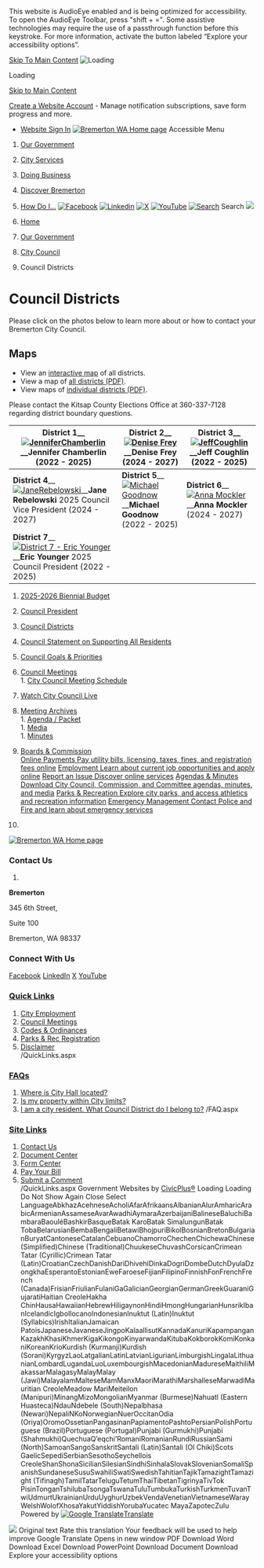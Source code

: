  

This website is AudioEye enabled and is being optimized for accessibility. To open the AudioEye Toolbar, press "shift + =". Some assistive technologies may require the use of a passthrough function before this keystroke. For more information, activate the button labeled “Explore your accessibility options”.

  [Skip To Main Content](https://bremertonwa.gov/635/Council-Districts/#mainWrapTS)   ![Loading](images/2a3ad46f2f790863b73ef991aba601c15b6f083310885b015953b3e6765dff8f.gif) 

Loading

  [Skip to Main Content](https://bremertonwa.gov/635/Council-Districts/#cc2f06abda-c801-4400-90e3-ef1d48644d89)  

 [Create a Website Account](https://bremertonwa.gov/MyAccount/ProfileCreate)  - Manage notification subscriptions, save form progress and more.    

 *  [Website Sign In](https://bremertonwa.gov/MyAccount) 
  [![Bremerton WA Home page](images/cda023234cd59f29f617768c11ec24deb65bb88780ce6030d5aadd3ac2f2c9b8.png)](https://bremertonwa.gov)  Accessible Menu

 1.  [Our Government](https://bremertonwa.gov/27/Our-Government) 
 1.  [City Services](https://bremertonwa.gov/101/City-Services) 
 1.  [Doing Business](https://bremertonwa.gov/35/Doing-Business) 
 1.  [Discover Bremerton](https://bremertonwa.gov/31/Discover-Bremerton) 
 1.  [How Do I...](https://bremertonwa.gov/9/How-Do-I) 
  [![Facebook](images//ImageRepository/Document?documentID=10728)](https://bremertonwa.gov/facebook)   [![Linkedin](images//ImageRepository/Document?documentID=10730)](https://bremertonwa.gov/linkedin)   [![X](images//ImageRepository/Document?documentID=10738)](https://bremertonwa.gov/x)   [![YouTube](images//ImageRepository/Document?documentID=10739)](https://bremertonwa.gov/youtube)   [![Search](images//ImageRepository/Document?documentID=10742)](https://bremertonwa.gov/Search/Results) Search  ![](images/95c694a065af6a4daa5325d93b61e200f7f0eee12fc9e1886991f430ffc93010.jpg)  

 1.  [Home](https://bremertonwa.gov) 
 1.  [Our Government](https://bremertonwa.gov/27/Our-Government) 
 1.  [City Council](https://bremertonwa.gov/155/City-Council) 
 1. Council Districts

# Council Districts

Please click on the photos below to learn more about or how to contact your Bremerton City Council.

## Maps

 * View an [interactive map](https://gis.bremertonwa.gov/portal/apps/webappviewer/index.html?id=e89cdcd58cb740f9b81425e24e357f6c) of all districts.
 * View a map of [all districts (PDF)](https://bremertonwa.gov/DocumentCenter/View/1334).
 * View maps of [individual districts (PDF)](https://bremertonwa.gov/DocumentCenter/View/1335).

Please contact the Kitsap County Elections Office at 360-337-7128 regarding district boundary questions.

|__District 1____ [![JenniferChamberlin](images/068ed5c3bce988d5ccaa72aa6eaab0d43f6dff16b5d0230e03e60cc281a950ae.jpg)](https://bremertonwa.gov/Directory.aspx?EID=193)____Jennifer Chamberlin__   (2022 - 2025)|__District 2____ [![Denise Frey](images/c1f56de8fbf47927ab91e4624d23e98e6097daaf42f21c145c2a926c1abaa580.jpg)](https://bremertonwa.gov/Directory.aspx?EID=199)____Denise Frey__   (2024 - 2027)|__District 3____ [![JeffCoughlin](images/50f60059e7471b8f627663585d0bea6347992f4f83b3c94e56b97b9a66c1fbe1.jpg)](https://bremertonwa.gov/Directory.aspx?EID=194)____Jeff Coughlin__   (2022 - 2025)|
|---|---|---|
|__District 4____ [![JaneRebelowski](images/985bf21b52567820ded4e5e48c954d5b47714c7681b7750672fd5488a4e9e700.jpg)](https://bremertonwa.gov/Directory.aspx?EID=230)____Jane Rebelowski__   2025 Council Vice President  (2024 - 2027)|__District 5____ [![Michael Goodnow](images/bc9cf8c4c2468b0f07e4952ce58d23ab1b1a2820b32a3c355a8aeb0d754353fc.jpg)](https://bremertonwa.gov/Directory.aspx?EID=114)____Michael Goodnow__   (2022 - 2025)|__District 6____ [![Anna Mockler](images/6c646c1efbbd340b9324f99ba96bf0490eff3e0a288dfb1b002093423ff80980.jpg)](https://bremertonwa.gov/Directory.aspx?EID=197)____Anna Mockler__   (2024 - 2027)|
|__District 7____ [![District 7 - Eric Younger](images/17461c35ed36e8631e99d3e251cbcfe054bc55dd1560d513629ea29da43336b5.jpg)](https://bremertonwa.gov/Directory.aspx?EID=79)____Eric Younger__   2025 Council President  (2022 - 2025)|||

 1.   [2025-2026 Biennial Budget](https://bremertonwa.gov/1375/2025-2026-Biennial-Budget)  
 1.   [Council President](https://bremertonwa.gov/693/Council-President)  
 1.   [Council Districts](https://bremertonwa.gov/635/Council-Districts)  
 1.   [Council Statement on Supporting All Residents](https://bremertonwa.gov/DocumentCenter/View/12020/City-Council-Statement-on-Supporting-All-Residents-PDF)  
 1.   [Council Goals & Priorities](https://bremertonwa.gov/674/Council-Goals-Priorities)  
 1.   [Council Meetings](https://bremertonwa.gov/691/Council-Meetings)  [](https://bremertonwa.gov/635/Council-Districts)  
    1.   [City Council Meeting Schedule](https://bremertonwa.gov/702/City-Council-Meeting-Schedule)  
 1.   [Watch City Council Live](https://bremertonwa.gov/1077/Watch-City-Council-Live)  
 1.   [Meeting Archives](https://bremertonwa.gov/694/Meeting-Archives)  [](https://bremertonwa.gov/635/Council-Districts)  
    1.   [Agenda / Packet](https://bremertonwa.gov/706/Agenda-Packet)  
    1.   [Media](https://bremertonwa.gov/1234/Media)  
    1.   [Minutes](https://bremertonwa.gov/707/Minutes)  
 1.   [Boards & Commission](https://bremertonwa.gov/228/Boards-Commissions)  
  [Online Payments Pay utility bills, licensing, taxes, fines, and registration fees online](https://bremertonwa.gov/137/Online-Payments)   [Employment Learn about current job opportunities and apply online](https://bremertonwa.gov/169/Current-Jobs)   [Report an Issue Discover online services](https://bremertonwa.gov/869/Online-Services)   [Agendas & Minutes Download City Council, Commission, and Committee agendas, minutes, and media](https://bremertonwa.gov/868/Agendas-Minutes)   [Parks & Recreation Explore city parks, and access athletics and recreation information](https://bremertonwa.gov/210/Parks-Recreation)   [Emergency Management Contact Police and Fire and learn about emergency services](https://bremertonwa.gov/166/Emergency-Management)  

 1.    

 [![Bremerton WA Home page](images//ImageRepository/Document?documentId=10740)](https://bremertonwa.gov)    

### Contact Us

 1.    

 __Bremerton__    

345 6th Street,   

Suite 100   

Bremerton, WA 98337   

### Connect With Us

  [Facebook](https://bremertonwa.gov/facebook)   [LinkedIn](https://bremertonwa.gov/linkedin)   [X](https://bremertonwa.gov/twitter)   [YouTube](https://bremertonwa.gov/youtube)  

###  [Quick Links](https://bremertonwa.gov/QuickLinks.aspx?CID=178) 

 1.  [City Employment](https://bremertonwa.gov/169/Current-Jobs)  
 1.  [Council Meetings](https://bremertonwa.gov/691/Council-Meetings)  
 1.  [Codes & Ordinances](https://bremertonwa.gov/148/Codes-Ordinances)  
 1.  [Parks & Rec Registration](https://bremertonwa.gov/274/Registration)  
 1.  [Disclaimer](https://bremertonwa.gov/125/Disclaimer)  
 /QuickLinks.aspx 

###  [FAQs](https://bremertonwa.gov/Faq.aspx?TID=15) 

 1.  [Where is City Hall located?](https://bremertonwa.gov/Faq.aspx?QID=155) 
 1.  [Is my property within City limits?](https://bremertonwa.gov/Faq.aspx?QID=162) 
 1.  [I am a city resident. What Council District do I belong to?](https://bremertonwa.gov/Faq.aspx?QID=163) 
 /FAQ.aspx 

###  [Site Links](https://bremertonwa.gov/QuickLinks.aspx?CID=130) 

 1.  [Contact Us](https://bremertonwa.gov/directory.aspx)  
 1.  [Document Center](https://bremertonwa.gov/DocumentCenter)  
 1.  [Form Center](https://bremertonwa.gov/FormCenter)  
 1.  [Pay Your Bill](https://bremertonwa.gov/137/Online-Payments)  
 1.  [Submit a Comment](https://bremertonwa.gov/FormCenter/General-7/Comment-Form-49)  
 /QuickLinks.aspx Government Websites by [CivicPlus®](https://connect.civicplus.com/referral)  Loading Loading Do Not Show Again Close Select LanguageAbkhazAcehneseAcholiAfarAfrikaansAlbanianAlurAmharicArabicArmenianAssameseAvarAwadhiAymaraAzerbaijaniBalineseBaluchiBambaraBaouléBashkirBasqueBatak KaroBatak SimalungunBatak TobaBelarusianBembaBengaliBetawiBhojpuriBikolBosnianBretonBulgarianBuryatCantoneseCatalanCebuanoChamorroChechenChichewaChinese (Simplified)Chinese (Traditional)ChuukeseChuvashCorsicanCrimean Tatar (Cyrillic)Crimean Tatar (Latin)CroatianCzechDanishDariDhivehiDinkaDogriDombeDutchDyulaDzongkhaEsperantoEstonianEweFaroeseFijianFilipinoFinnishFonFrenchFrench (Canada)FrisianFriulianFulaniGaGalicianGeorgianGermanGreekGuaraniGujaratiHaitian CreoleHakha ChinHausaHawaiianHebrewHiligaynonHindiHmongHungarianHunsrikIbanIcelandicIgboIlocanoIndonesianInuktut (Latin)Inuktut (Syllabics)IrishItalianJamaican PatoisJapaneseJavaneseJingpoKalaallisutKannadaKanuriKapampanganKazakhKhasiKhmerKigaKikongoKinyarwandaKitubaKokborokKomiKonkaniKoreanKrioKurdish (Kurmanji)Kurdish (Sorani)KyrgyzLaoLatgalianLatinLatvianLigurianLimburgishLingalaLithuanianLombardLugandaLuoLuxembourgishMacedonianMadureseMaithiliMakassarMalagasyMalayMalay (Jawi)MalayalamMalteseMamManxMaoriMarathiMarshalleseMarwadiMauritian CreoleMeadow MariMeiteilon (Manipuri)MinangMizoMongolianMyanmar (Burmese)Nahuatl (Eastern Huasteca)NdauNdebele (South)Nepalbhasa (Newari)NepaliNKoNorwegianNuerOccitanOdia (Oriya)OromoOssetianPangasinanPapiamentoPashtoPersianPolishPortuguese (Brazil)Portuguese (Portugal)Punjabi (Gurmukhi)Punjabi (Shahmukhi)QuechuaQʼeqchiʼRomaniRomanianRundiRussianSami (North)SamoanSangoSanskritSantali (Latin)Santali (Ol Chiki)Scots GaelicSepediSerbianSesothoSeychellois CreoleShanShonaSicilianSilesianSindhiSinhalaSlovakSlovenianSomaliSpanishSundaneseSusuSwahiliSwatiSwedishTahitianTajikTamazightTamazight (Tifinagh)TamilTatarTeluguTetumThaiTibetanTigrinyaTivTok PisinTonganTshilubaTsongaTswanaTuluTumbukaTurkishTurkmenTuvanTwiUdmurtUkrainianUrduUyghurUzbekVendaVenetianVietnameseWarayWelshWolofXhosaYakutYiddishYorubaYucatec MayaZapotecZulu Powered by  [![Google Translate](images/3f3f3a8d0882c4edd13c1755632554f3042dd0f45af91da1e753b94d76c2513f.png)Translate](https://translate.google.com)  

  ![](images/https://fonts.gstatic.com/s/i/productlogos/translate/v14/24px.svg)  Original text Rate this translation Your feedback will be used to help improve Google Translate  []()  []()  Opens in new window PDF Download Word Download Excel Download PowerPoint Download Document Download Explore your accessibility options 